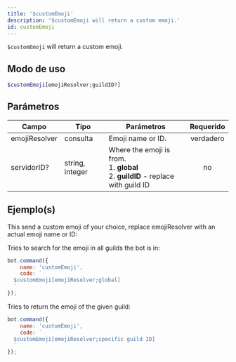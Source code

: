 ```yaml
---
title: '$customEmoji'
description: '$customEmoji will return a custom emoji.'
id: customEmoji
---
```


`$customEmoji` will return a custom emoji.

## Modo de uso

```php
$customEmoji[emojiResolver;guildID?]
```

## Parámetros

| Campo         | Tipo            | Parámetros                                                                                              | Requerido |
| ------------- | --------------- | ------------------------------------------------------------------------------------------------------- |:---------:|
| emojiResolver | consulta        | Emoji name or ID.                                                                                       | verdadero |
| servidorID?   | string, integer | Where the emoji is from. <br /> 1. **global** <br /> 2. **guildID** - replace with guild ID |    no     |

## Ejemplo(s)

This send a custom emoji of your choice, replace emojiResolver with an actual emoji name or ID:

Tries to search for the emoji in all guilds the bot is in:
```javascript
bot.command({
    name: 'customEmoji',
    code: `
  $customEmoji[emojiResolver;global]
  `
});
```

Tries to return the emoji of the given guild:
```javascript
bot.command({
    name: 'customEmoji',
    code: `
  $customEmoji[emojiResolver;specific guild ID]
  `
});
```